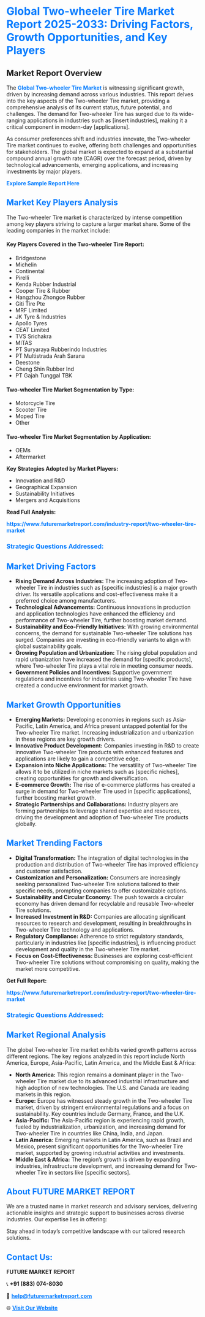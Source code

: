 <h1 style="color: #007BFF;">Global Two-wheeler Tire Market Report 2025-2033: Driving Factors, Growth Opportunities, and Key Players</h1>

<section id="overview">
<h2>Market Report Overview</h2>
<p>The <a href="https://www.futuremarketreport.com/industry-report/two-wheeler-tire-market" style="color: #007BFF; text-decoration: none;"><strong>Global Two-wheeler Tire Market</strong></a> is witnessing significant growth, driven by increasing demand across various industries. This report delves into the key aspects of the Two-wheeler Tire market, providing a comprehensive analysis of its current status, future potential, and challenges. The demand for Two-wheeler Tire has surged due to its wide-ranging applications in industries such as [insert industries], making it a critical component in modern-day [applications].</p>
<p>As consumer preferences shift and industries innovate, the Two-wheeler Tire market continues to evolve, offering both challenges and opportunities for stakeholders. The global market is expected to expand at a substantial compound annual growth rate (CAGR) over the forecast period, driven by technological advancements, emerging applications, and increasing investments by major players.</p>
</section>

<section id="overview">
<p><a href="https://www.futuremarketreport.com/request-sample/reportId=89365" style="color: #007BFF; text-decoration: none;"><strong>Explore Sample Report Here</strong></a></p>
</section>

<section id="key-players">
<h2 style="color: #007BFF;">Market Key Players Analysis</h2>
<p>The Two-wheeler Tire market is characterized by intense competition among key players striving to capture a larger market share. Some of the leading companies in the market include:</p>
<h4>Key Players Covered in the Two-wheeler Tire Report:</h4>
<ul><li>Bridgestone</li><li>Michelin</li><li>Continental</li><li>Pirelli</li><li>Kenda Rubber Industrial</li><li>Cooper Tire &amp; Rubber</li><li>Hangzhou Zhongce Rubber</li><li>Giti Tire Pte</li><li>MRF Limited</li><li>JK Tyre &amp; Industries</li><li>Apollo Tyres</li><li>CEAT Limited</li><li>TVS Srichakra</li><li>MITAS</li><li>PT Suryaraya Rubberindo Industries</li><li>PT Multistrada Arah Sarana</li><li>Deestone</li><li>Cheng Shin Rubber Ind</li><li>PT Gajah Tunggal TBK</li></ul>
<h4>Two-wheeler Tire Market Segmentation by Type:</h4>
<ul><li>Motorcycle Tire</li><li>Scooter Tire</li><li>Moped Tire</li><li>Other</li></ul>

<h4>Two-wheeler Tire Market Segmentation by Application:</h4>
<ul><li>OEMs</li><li>Aftermarket</li></ul>
<p><strong>Key Strategies Adopted by Market Players:</strong></p>
<ul>
<li>Innovation and R&D</li>
<li>Geographical Expansion</li>
<li>Sustainability Initiatives</li>
<li>Mergers and Acquisitions</li>
</ul>
</section>

<section>
<p><strong>Read Full Analysis: </strong></p><a href="https://www.futuremarketreport.com/industry-report/two-wheeler-tire-market" style="color: #007BFF; text-decoration: none;"><strong>https://www.futuremarketreport.com/industry-report/two-wheeler-tire-market</strong></a>
<h3 style="color: #007BFF;">Strategic Questions Addressed:</h3>
</section>

<section id="driving-factors">
<h2 style="color: #007BFF;">Market Driving Factors</h2>
<ul>
<li><strong>Rising Demand Across Industries:</strong> The increasing adoption of Two-wheeler Tire in industries such as [specific industries] is a major growth driver. Its versatile applications and cost-effectiveness make it a preferred choice among manufacturers.</li>
<li><strong>Technological Advancements:</strong> Continuous innovations in production and application technologies have enhanced the efficiency and performance of Two-wheeler Tire, further boosting market demand.</li>
<li><strong>Sustainability and Eco-Friendly Initiatives:</strong> With growing environmental concerns, the demand for sustainable Two-wheeler Tire solutions has surged. Companies are investing in eco-friendly variants to align with global sustainability goals.</li>
<li><strong>Growing Population and Urbanization:</strong> The rising global population and rapid urbanization have increased the demand for [specific products], where Two-wheeler Tire plays a vital role in meeting consumer needs.</li>
<li><strong>Government Policies and Incentives:</strong> Supportive government regulations and incentives for industries using Two-wheeler Tire have created a conducive environment for market growth.</li>
</ul>
</section>

<section id="growth-opportunities">
<h2 style="color: #007BFF;">Market Growth Opportunities</h2>
<ul>
<li><strong>Emerging Markets:</strong> Developing economies in regions such as Asia-Pacific, Latin America, and Africa present untapped potential for the Two-wheeler Tire market. Increasing industrialization and urbanization in these regions are key growth drivers.</li>
<li><strong>Innovative Product Development:</strong> Companies investing in R&D to create innovative Two-wheeler Tire products with enhanced features and applications are likely to gain a competitive edge.</li>
<li><strong>Expansion into Niche Applications:</strong> The versatility of Two-wheeler Tire allows it to be utilized in niche markets such as [specific niches], creating opportunities for growth and diversification.</li>
<li><strong>E-commerce Growth:</strong> The rise of e-commerce platforms has created a surge in demand for Two-wheeler Tire used in [specific applications], further boosting market growth.</li>
<li><strong>Strategic Partnerships and Collaborations:</strong> Industry players are forming partnerships to leverage shared expertise and resources, driving the development and adoption of Two-wheeler Tire products globally.</li>
</ul>
</section>

<section id="trending-factors">
<h2 style="color: #007BFF;">Market Trending Factors</h2>
<ul>
<li><strong>Digital Transformation:</strong> The integration of digital technologies in the production and distribution of Two-wheeler Tire has improved efficiency and customer satisfaction.</li>
<li><strong>Customization and Personalization:</strong> Consumers are increasingly seeking personalized Two-wheeler Tire solutions tailored to their specific needs, prompting companies to offer customizable options.</li>
<li><strong>Sustainability and Circular Economy:</strong> The push towards a circular economy has driven demand for recyclable and reusable Two-wheeler Tire solutions.</li>
<li><strong>Increased Investment in R&D:</strong> Companies are allocating significant resources to research and development, resulting in breakthroughs in Two-wheeler Tire technology and applications.</li>
<li><strong>Regulatory Compliance:</strong> Adherence to strict regulatory standards, particularly in industries like [specific industries], is influencing product development and quality in the Two-wheeler Tire market.</li>
<li><strong>Focus on Cost-Effectiveness:</strong> Businesses are exploring cost-efficient Two-wheeler Tire solutions without compromising on quality, making the market more competitive.</li>
</ul>
</section>

<section>
<p><strong>Get Full Report: </strong></p><a href="https://www.futuremarketreport.com/industry-report/two-wheeler-tire-market" style="color: #007BFF; text-decoration: none;"><strong>https://www.futuremarketreport.com/industry-report/two-wheeler-tire-market</strong></a>
<h3 style="color: #007BFF;">Strategic Questions Addressed:</h3>
</section>


<section id="regional-analysis">
<h2 style="color: #007BFF;">Market Regional Analysis</h2>
<p>The global Two-wheeler Tire market exhibits varied growth patterns across different regions. The key regions analyzed in this report include North America, Europe, Asia-Pacific, Latin America, and the Middle East & Africa:</p>
<ul>
<li><strong>North America:</strong> This region remains a dominant player in the Two-wheeler Tire market due to its advanced industrial infrastructure and high adoption of new technologies. The U.S. and Canada are leading markets in this region.</li>
<li><strong>Europe:</strong> Europe has witnessed steady growth in the Two-wheeler Tire market, driven by stringent environmental regulations and a focus on sustainability. Key countries include Germany, France, and the U.K.</li>
<li><strong>Asia-Pacific:</strong> The Asia-Pacific region is experiencing rapid growth, fueled by industrialization, urbanization, and increasing demand for Two-wheeler Tire in countries like China, India, and Japan.</li>
<li><strong>Latin America:</strong> Emerging markets in Latin America, such as Brazil and Mexico, present significant opportunities for the Two-wheeler Tire market, supported by growing industrial activities and investments.</li>
<li><strong>Middle East & Africa:</strong> The region’s growth is driven by expanding industries, infrastructure development, and increasing demand for Two-wheeler Tire in sectors like [specific sectors].</li>
</ul>
</section>

<footer>
<h2 style="color: #007BFF;">About FUTURE MARKET REPORT</h2>
<p>We are a trusted name in market research and advisory services, delivering actionable insights and strategic support to businesses across diverse industries. Our expertise lies in offering:</p>

<p>Stay ahead in today’s competitive landscape with our tailored research solutions.</p>

<h2 style="color: #007BFF;">Contact Us:</h2>
<p><strong>FUTURE MARKET REPORT</strong></p>
<p>📞 <strong>+91 (883) 074-8030</strong></p>
<p>📧 <strong><a href="mailto:help@futuremarketreport.com" style="color: #007BFF;">help@futuremarketreport.com</a></strong></p>
<p>🌐 <strong><a href="https://www.futuremarketreport.com/" style="color: #007BFF;">Visit Our Website</a></strong></p>
</footer>